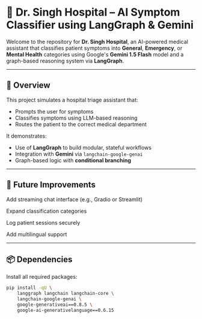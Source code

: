 # 🏥 Dr. Singh Hospital – AI Symptom Classifier using LangGraph & Gemini

Welcome to the repository for **Dr. Singh Hospital**, an AI-powered medical assistant that classifies patient symptoms into **General**, **Emergency**, or **Mental Health** categories using Google's **Gemini 1.5 Flash** model and a graph-based reasoning system via **LangGraph**.

---

## 🧠 Overview

This project simulates a hospital triage assistant that:
- Prompts the user for symptoms
- Classifies symptoms using LLM-based reasoning
- Routes the patient to the correct medical department

It demonstrates:
- Use of **LangGraph** to build modular, stateful workflows
- Integration with **Gemini** via `langchain-google-genai`
- Graph-based logic with **conditional branching**

---
## 📌 Future Improvements
Add streaming chat interface (e.g., Gradio or Streamlit)

Expand classification categories

Log patient sessions securely

Add multilingual support

---
## 📦 Dependencies

Install all required packages:

```bash
pip install -qU \
    langgraph langchain langchain-core \
    langchain-google-genai \
    google-generativeai==0.8.5 \
    google-ai-generativelanguage==0.6.15
